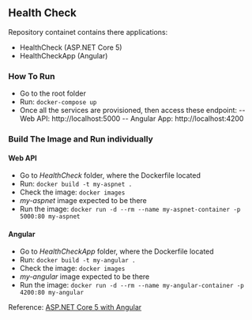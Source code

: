 ## Health Check
Repository containet contains there applications:
- HealthCheck (ASP.NET Core 5)
- HealthCheckApp (Angular)

### How To Run
- Go to the root folder
- Run: ```docker-compose up```
- Once all the services are provisioned, then access these endpoint:
-- Web API: http://localhost:5000
-- Angular App: http://localhost:4200

### Build The Image and Run individually
#### Web API
- Go to *HealthCheck* folder, where the Dockerfile located
- Run: ```docker build -t my-aspnet .```
- Check the image: ```docker images```
- *my-aspnet* image expected to be there
- Run the image: ```docker run -d --rm --name my-aspnet-container -p 5000:80 my-aspnet```

#### Angular
- Go to *HealthCheckApp* folder, where the Dockerfile located
- Run: ```docker build -t my-angular .```
- Check the image: ```docker images```
- *my-angular* image expected to be there
- Run the image: ```docker run -d --rm --name my-angular-container -p 4200:80 my-angular```



Reference: [ASP.NET Core 5 with Angular](https://www.packtpub.com/product/aspnet-core-5-and-angular-fourth-edition/9781800560338)